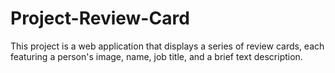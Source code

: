 # Project-Review-Card
This project is a web application that displays a series of review cards, each featuring a person's image, name, job title, and a brief text description.

